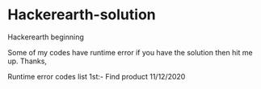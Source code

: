 # Hackerearth-solution
Hackerearth beginning 


Some of my codes have runtime error if you have the solution then hit me up.
Thanks,

Runtime error codes list
1st:- Find product 11/12/2020
